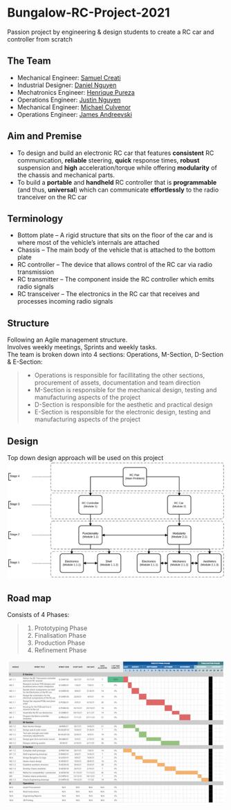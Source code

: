 # Bungalow-RC-Project-2021
Passion project by engineering & design students to create a RC car and controller from scratch 
## The Team
- Mechanical Engineer:    [Samuel Creati](https://github.com/orgs/BungalowCo/people/MarshallBluey3899)
- Industrial Designer:    [Daniel Nguyen](https://github.com/orgs/BungalowCo/people/Danru153)
- Mechatronics Engineer:  [Henrique Pureza](https://github.com/orgs/BungalowCo/people/IkePureza)
- Operations Engineer:    [Justin Nguyen](https://github.com/orgs/BungalowCo/people/LANGA326)
- Mechanical Engineer:    [Michael Culvenor](https://github.com/orgs/BungalowCo/people/michaelculvenor)
- Operations Engineer:    [James Andreevski](https://github.com/orgs/BungalowCo/people/NotStrategic)
## Aim and Premise
- To design and build an electronic RC car that features **consistent** RC communication, **reliable** steering, **quick** response times, **robust** suspension and **high** acceleration/torque while offering **modularity** of the chassis and mechanical parts.
- To build a **portable** and **handheld** RC controller that is **programmable** (and thus, **universal**) which can communicate **effortlessly** to the radio tranceiver on the RC car
## Terminology
- Bottom plate – A rigid structure that sits on the floor of the car and is where most of the vehicle’s internals are attached
- Chassis – The main body of the vehicle that is attached to the bottom plate
- RC controller – The device that allows control of the RC car via radio transmission
- RC transmitter – The component inside the RC controller which emits radio signals
- RC transceiver – The electronics in the RC car that receives and processes incoming radio signals
## Structure  
Following an Agile management structure.  
Involves weekly meetings, Sprints and weekly tasks.  
The team is broken down into 4 sections: Operations, M-Section, D-Section & E-Section:
> - Operations is responsible for facillitating the other sections, procurement of assets, documentation and team direction
> - M-Section is responsible for the mechanical design, testing and manufacturing aspects of the project
> - D-Section is responsible for the aesthetic and practical design
> - E-Section is responsible for the electronic design, testing and manufacturing aspects of the project
 ## Design
Top down design approach will be used on this project
 ![Top down diagram](https://github.com/IkePureza/Bungalow-RC-Project-2021/blob/main/diagram%20(1).svg)
## Road map
Consists of 4 Phases:
> 1. Prototyping Phase
> 2. Finalisation Phase
> 3. Production Phase
> 4. Refinement Phase

![Preliminary Gantt Chart](https://github.com/LANGA326/Bungalow-RC-Project-2021/blob/main/Preliminary%20Gantt%20Chart.png)




